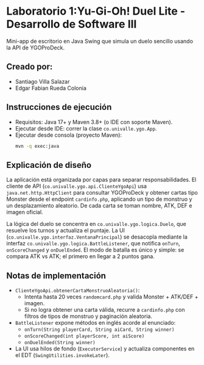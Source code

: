 # Laboratorio 1:Yu-Gi-Oh! Duel Lite - Desarrollo de Software III

Mini-app de escritorio en Java Swing que simula un duelo sencillo usando la API de YGOProDeck.

## Creado por:
- Santiago Villa Salazar
- Edgar Fabian Rueda Colonia

## Instrucciones de ejecución
- Requisitos: Java 17+ y Maven 3.8+ (o IDE con soporte Maven).
- Ejecutar desde IDE: correr la clase `co.univalle.ygo.App`.
- Ejecutar desde consola (proyecto Maven):
  ```bash
  mvn -q exec:java
  ```

## Explicación de diseño
La aplicación está organizada por capas para separar responsabilidades. El cliente de API (`co.univalle.ygo.api.ClienteYgoApi`) usa `java.net.http.HttpClient` para consultar YGOProDeck y obtener cartas tipo Monster desde el endpoint `cardinfo.php`, aplicando un tipo de monstruo y un desplazamiento aleatorio. De cada carta se toman nombre, ATK, DEF e imagen oficial.

La lógica del duelo se concentra en `co.univalle.ygo.logica.Duelo`, que resuelve los turnos y actualiza el puntaje. La UI (`co.univalle.ygo.interfaz.VentanaPrincipal`) se desacopla mediante la interfaz `co.univalle.ygo.logica.BattleListener`, que notifica `onTurn`, `onScoreChanged` y `onDuelEnded`. El modo de batalla es único y simple: se compara ATK vs ATK; el primero en llegar a 2 puntos gana.


## Notas de implementación
- `ClienteYgoApi.obtenerCartaMonstruoAleatoria()`:
  - Intenta hasta 20 veces `randomcard.php` y valida Monster + ATK/DEF + imagen.
  - Si no logra obtener una carta válida, recurre a `cardinfo.php` con filtros de tipos de monstruo y paginación aleatoria.
- `BattleListener` expone métodos en inglés acorde al enunciado:
  - `onTurn(String playerCard, String aiCard, String winner)`
  - `onScoreChanged(int playerScore, int aiScore)`
  - `onDuelEnded(String winner)`
- La UI usa hilos de fondo (`ExecutorService`) y actualiza componentes en el EDT (`SwingUtilities.invokeLater`).
